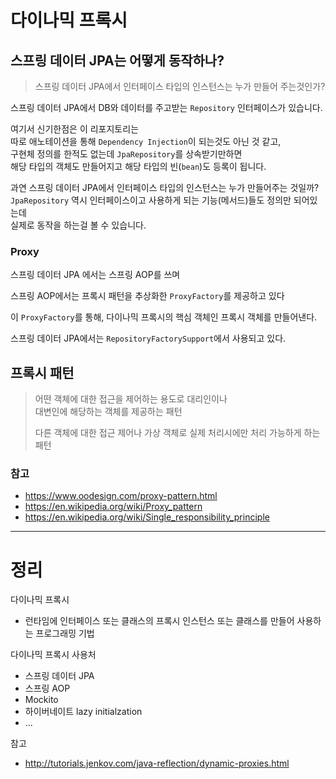 # 다이나믹 프록시

## 스프링 데이터 JPA는 어떻게 동작하나?

> 스프링 데이터 JPA에서 인터페이스 타입의 인스턴스는 누가 만들어 주는것인가?

스프링 데이터 JPA에서 DB와 데이터를 주고받는 `Repository` 인터페이스가 있습니다.

여기서 신기한점은 이 리포지토리는  
따로 애노테이션을 통해 `Dependency Injection`이 되는것도 아닌 것 같고,  
구현체 정의를 한적도 없는데 `JpaRepository`를 상속받기만하면  
해당 타입의 객체도 만들어지고 해당 타입의 빈(`bean`)도 등록이 됩니다.

과연 스프링 데이터 JPA에서 인터페이스 타입의 인스턴스는 누가 만들어주는 것일까?  
`JpaRepository` 역시 인터페이스이고 사용하게 되는 기능(메서드)들도 정의만 되어있는데  
실제로 동작을 하는걸 볼 수 있습니다.

### Proxy

스프링 데이터 JPA 에서는 스프링 AOP를 쓰며

스프링 AOP에서는 프록시 패턴을 추상화한 `ProxyFactory`를 제공하고 있다

이 `ProxyFactory`를 통해, 다이나믹 프록시의 핵심 객체인 프록시 객체를 만들어낸다.

스프링 데이터 JPA에서는 `RepositoryFactorySupport`에서 사용되고 있다.

## 프록시 패턴

> 어떤 객체에 대한 접근을 제어하는 용도로 대리인이나  
> 대변인에 해당하는 객체를 제공하는 패턴
>
> 다른 객체에 대한 접근 제어나 가상 객체로 실제 처리시에만 처리 가능하게 하는 패턴

### 참고

* https://www.oodesign.com/proxy-pattern.html
* https://en.wikipedia.org/wiki/Proxy_pattern
* https://en.wikipedia.org/wiki/Single_responsibility_principle

---

# 정리

다이나믹 프록시

* 런타임에 인터페이스 또는 클래스의 프록시 인스턴스 또는 클래스를 만들어 사용하는 프로그래밍 기법

다이나믹 프록시 사용처

* 스프링 데이터 JPA
* 스프링 AOP
* Mockito
* 하이버네이트 lazy initialzation
* ...

참고

* http://tutorials.jenkov.com/java-reflection/dynamic-proxies.html